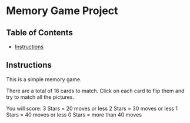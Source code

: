 # Memory Game Project

## Table of Contents

* [Instructions](#instructions)

## Instructions

This is a simple memory game.

There are a total of 16 cards to match. Click on each card to flip them and try to match all the pictures.

You will score:
    3 Stars = 20 moves or less
    2 Stars = 30 moves or less
    1 Stars = 40 moves or less
    0 Stars = more than 40 moves